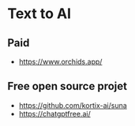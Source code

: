 # Text to AI

## Paid
* https://www.orchids.app/


## Free open source projet

* https://github.com/kortix-ai/suna
* https://chatgptfree.ai/
